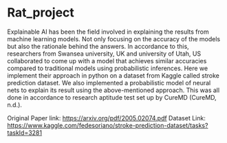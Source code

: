 # Rat_project

Explainable AI has been the field involved in explaining the results from machine learning models. Not only focusing on the accuracy of the models but also the rationale behind the answers. 
In accordance to this, researchers from Swansea university, UK and university of Utah, US collaborated to come up with a model that achieves similar accuracies compared to traditional models using probabilistic inferences. 
Here we implement their approach in python on a dataset from Kaggle called stroke prediction dataset. 
We also implemented a probabilistic model of neural nets to explain its result using the above-mentioned approach. 
This was all done in accordance to research aptitude test set up by CureMD (CureMD, n.d.). 

Original Paper link: https://arxiv.org/pdf/2005.02074.pdf
Dataset Link: https://www.kaggle.com/fedesoriano/stroke-prediction-dataset/tasks?taskId=3281
